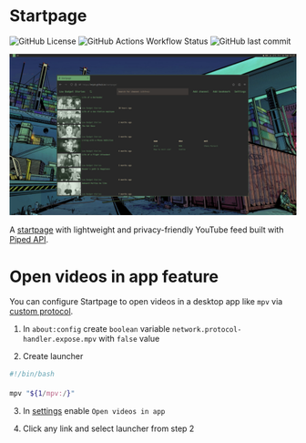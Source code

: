 # Startpage

![GitHub License](https://img.shields.io/github/license/imjah/startpage?style=flat-square&logo=gnu&label=License&labelColor=282828&color=689d6a)
![GitHub Actions Workflow Status](https://img.shields.io/github/actions/workflow/status/imjah/startpage/deploy.yml?style=flat-square&logo=github&label=Deploy&labelColor=282828&color=689d6a)
![GitHub last commit](https://img.shields.io/github/last-commit/imjah/startpage?style=flat-square&label=Last%20commit&labelColor=282828&color=689d6a)

![Screenshot](.github/screenshot.webp)

A [startpage](https://reddit.com/r/startpages/) with lightweight and privacy-friendly YouTube feed built with [Piped API](https://github.com/TeamPiped/Piped).

# Open videos in app feature

You can configure Startpage to open videos in a desktop app like `mpv` via
[custom protocol](https://kb.mozillazine.org/Register_protocol).

1. In `about:config` create `boolean` variable
`network.protocol-handler.expose.mpv` with `false` value

2. Create launcher

```sh
#!/bin/bash

mpv "${1/mpv:/}"
```

3. In [settings](https://imjah.github.io/startpage/settings) enable
`Open videos in app`

4. Click any link and select launcher from step 2

